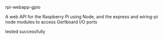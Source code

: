 rpi-webapp-gpio

A web API for the Raspberry Pi using Node, and the express and  wiring-pi node modules to access Gertboard I/O ports

tested successfully 
